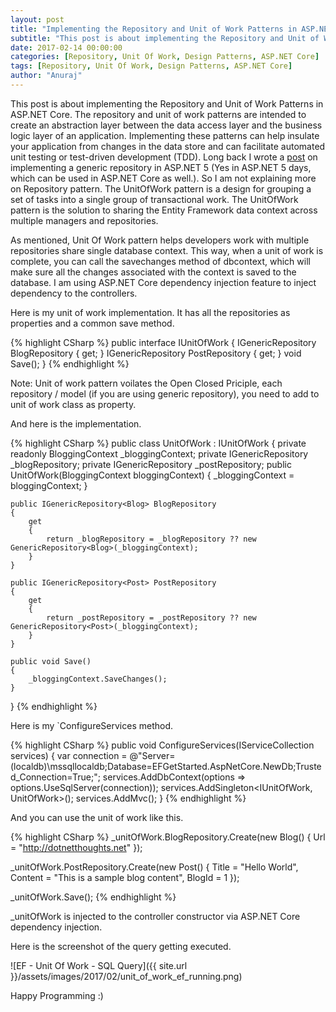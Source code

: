 ```yaml
---
layout: post
title: "Implementing the Repository and Unit of Work Patterns in ASP.NET Core"
subtitle: "This post is about implementing the Repository and Unit of Work Patterns in ASP.NET Core. The repository and unit of work patterns are intended to create an abstraction layer between the data access layer and the business logic layer of an application. Implementing these patterns can help insulate your application from changes in the data store and can facilitate automated unit testing or test-driven development (TDD)."
date: 2017-02-14 00:00:00
categories: [Repository, Unit Of Work, Design Patterns, ASP.NET Core]
tags: [Repository, Unit Of Work, Design Patterns, ASP.NET Core]
author: "Anuraj"
---
```

This post is about implementing the Repository and Unit of Work Patterns in ASP.NET Core. The repository and unit of work patterns are intended to create an abstraction layer between the data access layer and the business logic layer of an application. Implementing these patterns can help insulate your application from changes in the data store and can facilitate automated unit testing or test-driven development (TDD). Long back I wrote a [post](http://dotnetthoughts.net/Generic-repository-in-aspnet5/) on implementing a generic repository in ASP.NET 5 (Yes in ASP.NET 5 days, which can be used in ASP.NET Core as well.). So I am not explaining more on Repository pattern. The UnitOfWork pattern is a design for grouping a set of tasks into a single group of transactional work. The UnitOfWork pattern is the solution to sharing the Entity Framework data context across multiple managers and repositories.

As mentioned, Unit Of Work pattern helps developers work with multiple repositories share single database context. This way, when a unit of work is complete, you can call the savechanges method of dbcontext, which will make sure all the changes associated with the context is saved to the database. I am using ASP.NET Core dependency injection feature to inject dependency to the controllers.

Here is my unit of work implementation. It has all the repositories as properties and a common save method.

{% highlight CSharp %}
public interface IUnitOfWork
{
    IGenericRepository<Blog> BlogRepository { get; }
    IGenericRepository<Post> PostRepository { get; }
    void Save();
}
{% endhighlight %}

Note: Unit of work pattern voilates the Open Closed Priciple, each repository / model (if you are using generic repository), you need to add to unit of work class as property.

And here is the implementation.

{% highlight CSharp %}
public class UnitOfWork : IUnitOfWork
{
    private readonly BloggingContext _bloggingContext;
    private IGenericRepository<Blog> _blogRepository;
    private IGenericRepository<Post> _postRepository;
    public UnitOfWork(BloggingContext bloggingContext)
    {
        _bloggingContext = bloggingContext;
    }

    public IGenericRepository<Blog> BlogRepository
    {
        get
        {
            return _blogRepository = _blogRepository ?? new GenericRepository<Blog>(_bloggingContext);
        }
    }

    public IGenericRepository<Post> PostRepository
    {
        get
        {
            return _postRepository = _postRepository ?? new GenericRepository<Post>(_bloggingContext);
        }
    }

    public void Save()
    {
        _bloggingContext.SaveChanges();
    }
}
{% endhighlight %}

Here is my `ConfigureServices method.

{% highlight CSharp %}
public void ConfigureServices(IServiceCollection services)
{
    var connection = @"Server=(localdb)\mssqllocaldb;Database=EFGetStarted.AspNetCore.NewDb;Trusted_Connection=True;";
    services.AddDbContext<BloggingContext>(options => options.UseSqlServer(connection));
    services.AddSingleton<IUnitOfWork, UnitOfWork>();
    services.AddMvc();
}
{% endhighlight %}

And you can use the unit of work like this.

{% highlight CSharp %}
_unitOfWork.BlogRepository.Create(new Blog()
{
    Url = "http://dotnetthoughts.net"
});

_unitOfWork.PostRepository.Create(new Post()
{
    Title = "Hello World",
    Content = "This is a sample blog content",
    BlogId = 1
});

_unitOfWork.Save();
{% endhighlight %}

_unitOfWork is injected to the controller constructor via ASP.NET Core dependency injection.

Here is the screenshot of the query getting executed.

![EF - Unit Of Work - SQL Query]({{ site.url }}/assets/images/2017/02/unit_of_work_ef_running.png)

Happy Programming :)